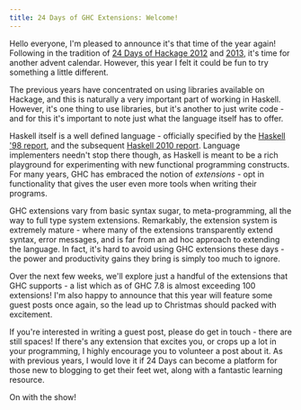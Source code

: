 ```yaml
---
title: 24 Days of GHC Extensions: Welcome!
---
```


Hello everyone, I'm pleased to announce it's that time of the year again!
Following in the tradition of
[24 Days of Hackage 2012](/pages/2012-12-01-24-days-of-hackage.html) and
[2013](/pages/2013-12-01-24-days-of-hackage.html), it's time for another advent
calendar. However, this year I felt it could be fun to try something a little
different.

The previous years have concentrated on using libraries available on Hackage,
and this is naturally a very important part of working in Haskell. However, it's
one thing to use libraries, but it's another to just write code - and for this
it's important to note just what the language itself has to offer.

Haskell itself is a well defined language - officially specified by the
[Haskell '98 report](https://www.haskell.org/onlinereport/), and the subsequent
[Haskell 2010 report](https://www.haskell.org/onlinereport/). Language
implementers needn't stop there though, as Haskell is meant to be a rich
playground for experimenting with new functional programming constructs. For
many years, GHC has embraced the notion of *extensions* - opt in functionality
that gives the user even more tools when writing their programs.

GHC extensions vary from basic syntax sugar, to meta-programming, all the way to
full type system extensions. Remarkably, the extension system is extremely
mature - where many of the extensions transparently extend syntax, error
messages, and is far from an ad hoc approach to extending the language. In fact,
it's hard to avoid using GHC extensions these days - the power and productivity
gains they bring is simply too much to ignore.

Over the next few weeks, we'll explore just a handful of the extensions that GHC
supports - a list which as of GHC 7.8 is almost exceeding 100 extensions! I'm
also happy to announce that this year will feature some guest posts once again,
so the lead up to Christmas should packed with excitement.

If you're interested in writing a guest post, please do get in touch - there are
still spaces! If there's any extension that excites you, or crops up a lot in
your programming, I highly encourage you to volunteer a post about it. As with
previous years, I would love it if 24 Days can become a platform for those new
to blogging to get their feet wet, along with a fantastic learning resource.

On with the show!
